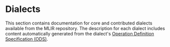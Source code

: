 # Dialects

This section contains documentation for core and contributed dialects available
from the MLIR repository. The description for each dialect includes content
automatically generated from the dialect's
[Operation Definition Specification (ODS)](../OpDefinitions.md).
